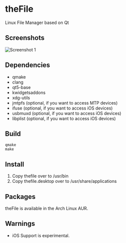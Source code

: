 # theFile
Linux File Manager based on Qt

## Screenshots
![Screenshot 1](https://raw.githubusercontent.com/vicr123/thefile/master/images/screenshot1.png)

## Dependencies
- qmake
- clang
- qt5-base
- kwidgetsaddons
- xdg-utils
- jmtpfs (optional, if you want to access MTP devices)
- ifuse (optional, if you want to access iOS devices)
- usbmuxd (optional, if you want to access iOS devices)
- libplist (optional, if you want to access iOS devices)

## Build
```
qmake
make
```

## Install
1. Copy thefile over to /usr/bin
2. Copy thefile.desktop over to /usr/share/applications

## Packages
theFile is available in the Arch Linux AUR.

## Warnings
- iOS Support is experimental.
